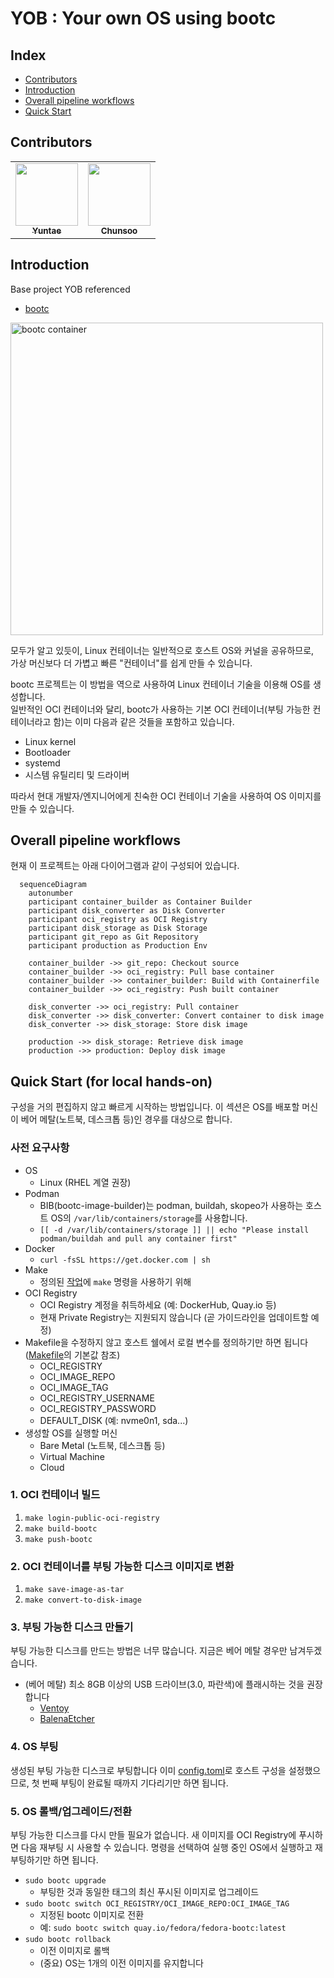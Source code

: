# YOB : Your own OS using bootc

## Index

<!-- no toc -->
- [Contributors](#contributors)
- [Introduction](#introduction)
- [Overall pipeline workflows](#overall-pipeline-workflows)
- [Quick Start](#quick-start-for-local-hands-on)

## Contributors

<table>
  <tr>
    <td align="center"><a href="https://github.com/yureutaejin"><img src="https://avatars.githubusercontent.com/u/85734054?v=4" width="100px;" alt=""/><br /><sub><b>
Yuntae</b></sub></a><br /></td>
    <td align="center"><a href="https://github.com/charlie3965"><img src="https://avatars.githubusercontent.com/u/19777578?v=4" width="100px;" alt=""/><br /><sub><b>
Chunsoo</b></sub></a><br /></td>
</table>

## Introduction

Base project YOB referenced

- [bootc](https://bootc-dev.github.io/)

<img src="https://developers.redhat.com/sites/default/files/styles/article_floated/public/image1_62.png.webp?itok=c0vYglLs" width="500" alt="bootc container">

모두가 알고 있듯이, Linux 컨테이너는 일반적으로 호스트 OS와 커널을 공유하므로,  
가상 머신보다 더 가볍고 빠른 "컨테이너"를 쉽게 만들 수 있습니다.

bootc 프로젝트는 이 방법을 역으로 사용하여 Linux 컨테이너 기술을 이용해 OS를 생성합니다.  
일반적인 OCI 컨테이너와 달리, bootc가 사용하는 기본 OCI 컨테이너(부팅 가능한 컨테이너라고 함)는 이미 다음과 같은 것들을 포함하고 있습니다.

- Linux kernel
- Bootloader
- systemd
- 시스템 유틸리티 및 드라이버

따라서 현대 개발자/엔지니어에게 친숙한 OCI 컨테이너 기술을 사용하여 OS 이미지를 만들 수 있습니다.

## Overall pipeline workflows

현재 이 프로젝트는 아래 다이어그램과 같이 구성되어 있습니다.

```mermaid
  sequenceDiagram
    autonumber
    participant container_builder as Container Builder
    participant disk_converter as Disk Converter
    participant oci_registry as OCI Registry
    participant disk_storage as Disk Storage
    participant git_repo as Git Repository
    participant production as Production Env
    
    container_builder ->> git_repo: Checkout source
    container_builder ->> oci_registry: Pull base container
    container_builder ->> container_builder: Build with Containerfile
    container_builder ->> oci_registry: Push built container
    
    disk_converter ->> oci_registry: Pull container
    disk_converter ->> disk_converter: Convert container to disk image
    disk_converter ->> disk_storage: Store disk image
    
    production ->> disk_storage: Retrieve disk image
    production ->> production: Deploy disk image
```

## Quick Start (for local hands-on)

구성을 거의 편집하지 않고 빠르게 시작하는 방법입니다.
이 섹션은 OS를 배포할 머신이 베어 메탈(노트북, 데스크톱 등)인 경우를 대상으로 합니다.

### 사전 요구사항

- OS
  - Linux (RHEL 계열 권장)
- Podman
  - BIB(bootc-image-builder)는 podman, buildah, skopeo가 사용하는 호스트 OS의 `/var/lib/containers/storage`를 사용합니다.
  - `[[ -d /var/lib/containers/storage ]] || echo "Please install podman/buildah and pull any container first"`
- Docker
  - `curl -fsSL https://get.docker.com | sh`
- Make
  - 정의된 [작업](./Makefile)에 `make` 명령을 사용하기 위해
- OCI Registry
  - OCI Registry 계정을 취득하세요 (예: DockerHub, Quay.io 등)
  - 현재 Private Registry는 지원되지 않습니다 (곧 가이드라인을 업데이트할 예정)
- Makefile을 수정하지 않고 호스트 쉘에서 로컬 변수를 정의하기만 하면 됩니다 ([Makefile](./Makefile)의 기본값 참조)
  - OCI_REGISTRY
  - OCI_IMAGE_REPO
  - OCI_IMAGE_TAG
  - OCI_REGISTRY_USERNAME
  - OCI_REGISTRY_PASSWORD
  - DEFAULT_DISK (예: nvme0n1, sda...)
- 생성할 OS를 실행할 머신
  - Bare Metal (노트북, 데스크톱 등)
  - Virtual Machine
  - Cloud

### 1. OCI 컨테이너 빌드

1. `make login-public-oci-registry`
2. `make build-bootc`
3. `make push-bootc`

### 2. OCI 컨테이너를 부팅 가능한 디스크 이미지로 변환

1. `make save-image-as-tar`
2. `make convert-to-disk-image`

### 3. 부팅 가능한 디스크 만들기

부팅 가능한 디스크를 만드는 방법은 너무 많습니다.
지금은 베어 메탈 경우만 남겨두겠습니다.

- (베어 메탈) 최소 8GB 이상의 USB 드라이브(3.0, 파란색)에 플래시하는 것을 권장합니다
  - [Ventoy](https://www.ventoy.net/en/index.html)
  - [BalenaEtcher](https://etcher.balena.io/)

### 4. OS 부팅

생성된 부팅 가능한 디스크로 부팅합니다
이미 [config.toml](./config.toml)로 호스트 구성을 설정했으므로, 첫 번째 부팅이 완료될 때까지 기다리기만 하면 됩니다.

### 5. OS 롤백/업그레이드/전환

부팅 가능한 디스크를 다시 만들 필요가 없습니다.
새 이미지를 OCI Registry에 푸시하면 다음 재부팅 시 사용할 수 있습니다.
명령을 선택하여 실행 중인 OS에서 실행하고 재부팅하기만 하면 됩니다.

- `sudo bootc upgrade`
  - 부팅한 것과 동일한 태그의 최신 푸시된 이미지로 업그레이드
- `sudo bootc switch OCI_REGISTRY/OCI_IMAGE_REPO:OCI_IMAGE_TAG`
  - 지정된 bootc 이미지로 전환
  - 예: `sudo bootc switch quay.io/fedora/fedora-bootc:latest`
- `sudo bootc rollback`
  - 이전 이미지로 롤백
  - (중요) OS는 1개의 이전 이미지를 유지합니다
